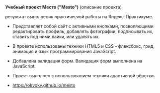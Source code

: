 **Учебный проект Место ("Mesto")** (описание проекта)

 результат выполнения практической работы на Яндекс-Практикуме.

* Представляет собой сайт с активными кнопками, позволяющими редактировать профиль,  добавлять фотографии, подписывать их,   ставить под ними лайки, или удалять их. 

* В проекте использованы техники HTML5 и CSS - флексбокс, грид, анимация и язык программирования JavaScript.

* Добавлена валидация форм.  Валидация форм выполнена на JavaScript. 

* Проект выполнен с использованием техники адаптивной вёрстки.

* https://okvokv.github.io/mesto
